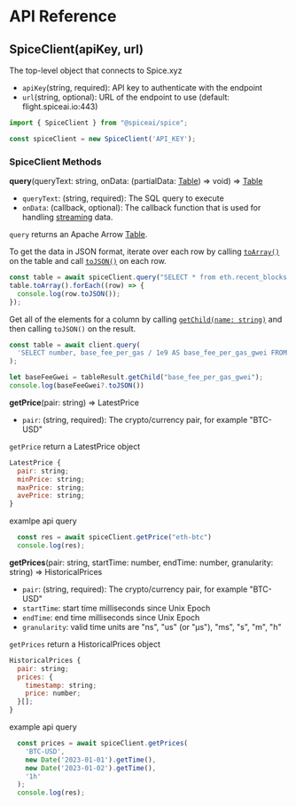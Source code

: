 # API Reference

## SpiceClient(apiKey, url)

The top-level object that connects to Spice.xyz

* `apiKey`(string, required): API key to authenticate with the endpoint
* `url`(string, optional): URL of the endpoint to use (default: flight.spiceai.io:443)

```javascript
import { SpiceClient } from "@spiceai/spice";

const spiceClient = new SpiceClient('API_KEY');
```

### SpiceClient Methods

**query**(queryText: string, onData: (partialData: [Table](https://arrow.apache.org/docs/js/classes/Arrow\_dom.Table.html)) => void) => [Table](https://arrow.apache.org/docs/js/classes/Arrow\_dom.Table.html)

* `queryText`: (string, required): The SQL query to execute
* `onData`: (callback, optional): The callback function that is used for handling [streaming](streaming.md) data.

`query` returns an Apache Arrow [Table](https://arrow.apache.org/docs/js/classes/Arrow\_dom.Table.html).

To get the data in JSON format, iterate over each row by calling [`toArray()`](https://arrow.apache.org/docs/js/classes/Arrow\_dom.Table.html#toArray) on the table and call [`toJSON()`](https://arrow.apache.org/docs/js/classes/Arrow\_dom.StructRow.html#toJSON) on each row.

```javascript
const table = await spiceClient.query("SELECT * from eth.recent_blocks LIMIT 10")
table.toArray().forEach((row) => {
  console.log(row.toJSON());
});
```

Get all of the elements for a column by calling [`getChild(name: string)`](https://arrow.apache.org/docs/js/classes/Arrow\_dom.Table.html#getChild) and then calling `toJSON()` on the result.

```javascript
const table = await client.query(
  'SELECT number, base_fee_per_gas / 1e9 AS base_fee_per_gas_gwei FROM eth.recent_blocks limit 3'
);

let baseFeeGwei = tableResult.getChild("base_fee_per_gas_gwei");
console.log(baseFeeGwei?.toJSON())
```

**getPrice**(pair: string) => LatestPrice

* `pair`: (string, required): The crypto/currency pair, for example "BTC-USD"

`getPrice` return a LatestPrice object
```javascript
LatestPrice {
  pair: string;
  minPrice: string;
  maxPrice: string;
  avePrice: string;
}
```

examlpe api query

```javascript
  const res = await spiceClient.getPrice("eth-btc")
  console.log(res);
```

**getPrices**(pair: string, startTime: number, endTime: number, granularity: string) => HistoricalPrices

* `pair`: (string, required): The crypto/currency pair, for example "BTC-USD"
* `startTime`: start time milliseconds since Unix Epoch
* `endTime`: end time milliseconds since Unix Epoch
* `granularity`: valid time units are "ns", "us" (or "µs"), "ms", "s", "m", "h"

`getPrices` return a HistoricalPrices object
```javascript
HistoricalPrices {
  pair: string;
  prices: {
    timestamp: string;
    price: number;
  }[];
}
```
example api query

```javascript
  const prices = await spiceClient.getPrices(
    'BTC-USD',
    new Date('2023-01-01').getTime(),
    new Date('2023-01-02').getTime(),
    '1h'
  );
  console.log(res);
```
